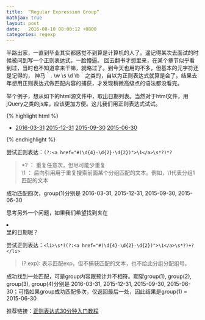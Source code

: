 ```yaml
---
title:  “Regular Expression Group”
mathjax: true
layout: post
date:   2016-08-10 08:00:12 +0800
categories: regexp
---
```


半路出家，一直到毕业其实都感觉不到算是计算机的人了。遥记得某次去面试的时候被问到写一个正则表达式，一脸懵逼。
回去翻书才想里来，在某个章节似乎看到过，当时也不知道拿来干嘛，就略过了。到今天也用的不多，但基本的元字符还是记得的，
神马｀. \w \s \d \b｀之类的，自以为正则表达式就算是会了。结果去年想用正则表达式做匹配内容的捕获，才发现稍微高级点的语法都没看完。


举个例子，想从如下的html源文件中，取出日期列表。当然对于html文件，用jQuery之类的js库，应该更加方便。这儿我们用正则表达式试试。

{% highlight html %}
<div class="datelist">
    <ul>
	<li>
		<a href="#2016-03-31">2016-03-31</a>
		<a href="#2015-12-31">2015-12-31</a>
		<a href="#2015-09-30">2015-09-30</a>
		<a href="#2015-06-30">2015-06-30</a>
	</li>		
    </ul>
</div>
{% endhighlight %}

尝试正则表达：`(?:<a href="#(\d{4}-\d{2}-\d{2})">\1</a>\s*?)*?`  
> *? ： 重复任意次，但尽可能少重复  
> \1 ： 后向引用用于重复搜索前面某个分组匹配的文本。例如，\1代表分组1匹配的文本

成功匹配四次，group(1)分别是 2016-03-31, 2015-12-31, 2015-09-30, 2015-06-30

思考另外一个问题，如果我们希望找到夹在<li></li>里的日期呢？

尝试正则表达：`<li>\s*?(?:<a href="#(\d{4}-\d{2}-\d{2})">\1</a>\s*?)+?</li>`  
> (?:exp): 表示匹配exp，但不捕获匹配的文本，也不给此分组分配组号。

成功找到一处匹配，可是group内容跟预计并不相符。期望group(1), group(2), group(3), group(4)分别是 2016-03-31, 2015-12-31, 2015-09-30, 2015-06-30；可惜如果group成功匹配多次，仅返回最后一处，因此结果是group(1) = 2015-06-30

推荐链接：[正则表达式30分钟入门教程][regex-link]

[regex-link]:http://www.jb51.net/tools/zhengze.html
